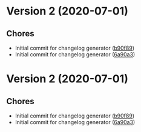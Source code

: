 # Version 2 (2020-07-01)

## Chores
* Initial commit for changelog generator ([b90f89](https://github.com/jackyef/changelog-generator/commit/b90f89cfbc947f0806369e5ebd236cbbf5155231))
* Initial commit for changelog generator ([6a90a3](https://github.com/jackyef/changelog-generator/commit/6a90a3b30641f4f3c3e968422b9ff53fd73b5acb))

# Version 2 (2020-07-01)

## Chores
* Initial commit for changelog generator ([b90f89](https://github.com/jackyef/changelog-generator/commit/b90f89cfbc947f0806369e5ebd236cbbf5155231))
* Initial commit for changelog generator ([6a90a3](https://github.com/jackyef/changelog-generator/commit/6a90a3b30641f4f3c3e968422b9ff53fd73b5acb))

